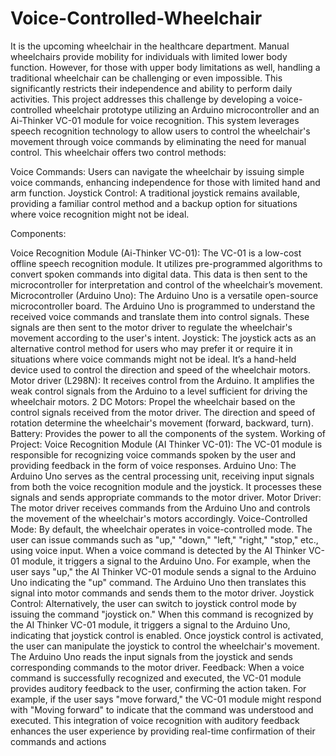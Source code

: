 # Voice-Controlled-Wheelchair
It is the upcoming wheelchair in the healthcare department.
Manual wheelchairs provide mobility for individuals with limited lower body function. However, for those with upper body limitations as well, handling a traditional wheelchair can be challenging or even impossible. This significantly restricts their independence and ability to perform daily activities. This project addresses this challenge by developing a voice-controlled wheelchair prototype utilizing an Arduino microcontroller and an Ai-Thinker VC-01 module for voice recognition. This system leverages speech recognition technology to allow users to control the wheelchair's movement through voice commands by eliminating the need for manual control. This wheelchair offers two control methods:

Voice Commands: Users can navigate the wheelchair by issuing simple voice commands, enhancing independence for those with limited hand and arm function. Joystick Control: A traditional joystick remains available, providing a familiar control method and a backup option for situations where voice recognition might not be ideal.

Components:

Voice Recognition Module (Ai-Thinker VC-01): The VC-01 is a low-cost offline speech recognition module. It utilizes pre-programmed algorithms to convert spoken commands into digital data. This data is then sent to the microcontroller for interpretation and control of the wheelchair’s movement.
Microcontroller (Arduino Uno): The Arduino Uno is a versatile open-source microcontroller board. The Arduino Uno is programmed to understand the received voice commands and translate them into control signals. These signals are then sent to the motor driver to regulate the wheelchair's movement according to the user's intent.
Joystick: The joystick acts as an alternative control method for users who may prefer it or require it in situations where voice commands might not be ideal. It’s a hand-held device used to control the direction and speed of the wheelchair motors.
Motor driver (L298N): It receives control from the Arduino. It amplifies the weak control signals from the Arduino to a level sufficient for driving the wheelchair motors.
2 DC Motors: Propel the wheelchair based on the control signals received from the motor driver. The direction and speed of rotation determine the wheelchair's movement (forward, backward, turn).
Battery: Provides the power to all the components of the system.
Working of Project: Voice Recognition Module (AI Thinker VC-01): The VC-01 module is responsible for recognizing voice commands spoken by the user and providing feedback in the form of voice responses. Arduino Uno: The Arduino Uno serves as the central processing unit, receiving input signals from both the voice recognition module and the joystick. It processes these signals and sends appropriate commands to the motor driver. Motor Driver: The motor driver receives commands from the Arduino Uno and controls the movement of the wheelchair's motors accordingly. Voice-Controlled Mode: By default, the wheelchair operates in voice-controlled mode. The user can issue commands such as "up," "down," "left," "right," "stop," etc., using voice input. When a voice command is detected by the AI Thinker VC-01 module, it triggers a signal to the Arduino Uno. For example, when the user says "up," the AI Thinker VC-01 module sends a signal to the Arduino Uno indicating the "up" command. The Arduino Uno then translates this signal into motor commands and sends them to the motor driver. Joystick Control: Alternatively, the user can switch to joystick control mode by issuing the command "joystick on." When this command is recognized by the AI Thinker VC-01 module, it triggers a signal to the Arduino Uno, indicating that joystick control is enabled. Once joystick control is activated, the user can manipulate the joystick to control the wheelchair's movement. The Arduino Uno reads the input signals from the joystick and sends corresponding commands to the motor driver. Feedback: When a voice command is successfully recognized and executed, the VC-01 module provides auditory feedback to the user, confirming the action taken. For example, if the user says "move forward," the VC-01 module might respond with "Moving forward" to indicate that the command was understood and executed. This integration of voice recognition with auditory feedback enhances the user experience by providing real-time confirmation of their commands and actions

